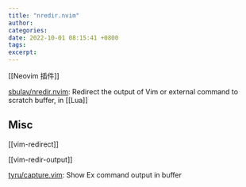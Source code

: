 ```yaml
---
title: "nredir.nvim"
author: 
categories: 
date: 2022-10-01 08:15:41 +0800
tags: 
excerpt: 
---
```


[[Neovim 插件]]

[sbulav/nredir.nvim](https://github.com/sbulav/nredir.nvim): Redirect the output of Vim or external command to scratch buffer, in [[Lua]]





## Misc

[[vim-redirect]]

[[vim-redir-output]]


[tyru/capture.vim](https://github.com/tyru/capture.vim): Show Ex command output in buffer




